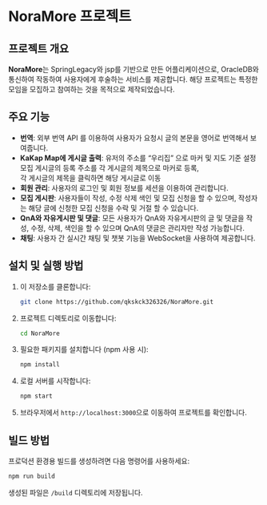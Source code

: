 # NoraMore 프로젝트

## 프로젝트 개요
**NoraMore**는 SpringLegacy와 jsp를 기반으로 만든 어플리케이션으로, 
OracleDB와 통신하여 작동하여 사용자에게 후술하는 서비스를 제공합니다.
해당 프로젝트는 특정한 모임을 모집하고 참여하는 것을 목적으로 제작되었습니다.

## 주요 기능
- **번역**: 외부 번역 API 를 이용하여 사용자가 요청시 글의 본문을 영어로 번역해서 보여줍니다.
- **KaKap Map에 게시글 출력**:
   유저의 주소를 “우리집” 으로 마커 및 지도 기준 설정 <br>
   모집 게시글의 등록 주소를 각 게시글의 제목으로 마커로 등록, <br>
   각 게시글의 제목을 클릭하면 해당 게시글로 이동
- **회원 관리**: 사용자의 로그인 및 회원 정보를 세션을 이용하여 관리합니다.  
- **모집 게시판**: 사용자들이 작성, 수정 삭제 색인 및 모집 신청을 할 수 있으며, 작성자는 해당 글에 신청한 모집 신청을 수락 및 거절 할 수 있습니다.
- **QnA와 자유게시판 및 댓글**: 모든 사용자가 QnA와 자유게시판의 글 및 댓글을 작성, 수정, 삭제, 색인을 할 수 있으며 QnA의 댓글은 관리자만 작성 가능합니다. 
- **채팅**:  사용자 간 실시간 채팅 및 챗봇 기능을 WebSocket을 사용하여 제공합니다.



## 설치 및 실행 방법  
1. 이 저장소를 클론합니다:  
   ```bash
   git clone https://github.com/qkskck326326/NoraMore.git
   ```
2. 프로젝트 디렉토리로 이동합니다:  
   ```bash
   cd NoraMore
   ```
3. 필요한 패키지를 설치합니다 (npm 사용 시):
   ```bash
   npm install
   ```
4. 로컬 서버를 시작합니다:  
   ```bash
   npm start
   ```
5. 브라우저에서 `http://localhost:3000`으로 이동하여 프로젝트를 확인합니다.

## 빌드 방법  
프로덕션 환경용 빌드를 생성하려면 다음 명령어를 사용하세요:
```bash
npm run build
```
생성된 파일은 `/build` 디렉토리에 저장됩니다.
